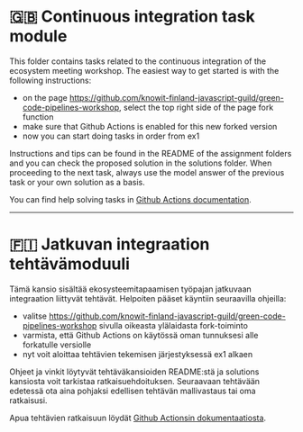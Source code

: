 # 🇬🇧 Continuous integration task module

This folder contains tasks related to the continuous integration of the ecosystem meeting workshop. The easiest way to get started is with the following instructions:

- on the page https://github.com/knowit-finland-javascript-guild/green-code-pipelines-workshop, select the top right side of the page fork function
- make sure that Github Actions is enabled for this new forked version
- now you can start doing tasks in order from ex1

Instructions and tips can be found in the README of the assignment folders and you can check the proposed solution in the solutions folder. When proceeding to the next task, always use the model answer of the previous task or your own solution as a basis.

You can find help solving tasks in [Github Actions documentation](https://docs.github.com/en/actions).


---------------------------------------------------------------------------------


# 🇫🇮 Jatkuvan integraation tehtävämoduuli

Tämä kansio sisältää ekosysteemitapaamisen työpajan jatkuvaan integraation liittyvät tehtävät. Helpoiten pääset käyntiin seuraavilla ohjeilla:

- valitse https://github.com/knowit-finland-javascript-guild/green-code-pipelines-workshop sivulla oikeasta ylälaidasta fork-toiminto
- varmista, että Github Actions on käytössä oman tunnuksesi alle forkatulle versiolle
- nyt voit aloittaa tehtävien tekemisen järjestyksessä ex1 alkaen

Ohjeet ja vinkit löytyvät tehtäväkansioiden README:stä ja solutions kansiosta voit tarkistaa ratkaisuehdoituksen. Seuraavaan tehtävään edetessä ota aina pohjaksi edellisen tehtävän mallivastaus tai oma ratkaisusi.

Apua tehtävien ratkaisuun löydät [Github Actionsin dokumentaatiosta](https://docs.github.com/en/actions).
